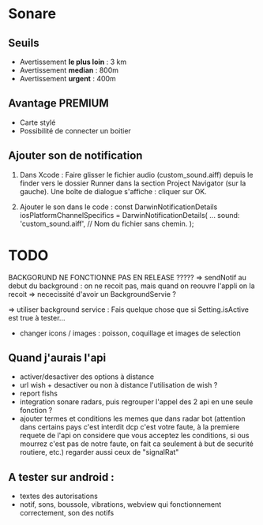 # Sonare

## Seuils

- Avertissement **le plus loin** : 3 km
- Avertissement **median** : 800m
- Avertissement **urgent** : 400m

## Avantage PREMIUM

- Carte stylé
- Possibilité de connecter un boitier

## Ajouter son de notification

1. Dans Xcode :
Faire glisser le fichier audio (custom_sound.aiff) depuis le finder vers le dossier Runner dans la section Project Navigator (sur la gauche).
Une boîte de dialogue s'affiche : cliquer sur OK.

2. Ajouter le son dans le code :
const DarwinNotificationDetails iosPlatformChannelSpecifics =
  DarwinNotificationDetails(
  ...
  sound: 'custom_sound.aiff', // Nom du fichier sans chemin.
);

# TODO

BACKGORUND NE FONCTIONNE PAS EN RELEASE ?????
=> sendNotif au debut du background :
on ne recoit pas, mais quand on reouvre l'appli on la recoit
=> nececissité d'avoir un BackgroundServie ?

=> utiliser background service : Fais quelque chose que si Setting.isActive est true
à tester...

- changer icons / images : poisson, coquillage et images de selection

## Quand j'aurais l'api
- activer/desactiver des options à distance
- url wish + desactiver ou non à distance l'utilisation de wish ?
- report fishs
- integration sonare radars, puis regrouper l'appel des 2 api en une seule fonction ?
- ajouter termes et conditions les memes que dans radar bot (attention dans certains pays c'est interdit dcp c'est votre faute, à la premiere requete de l'api on considere que vous acceptez les conditions, si ous mourrez c'est pas de notre faute, on fait ca seulement à but de securité routiere, etc.) regarder aussi ceux de "signalRat"


## A tester sur android :
- textes des autorisations
- notif, sons, boussole, vibrations, webview qui fonctionnement correctement, son des notifs


